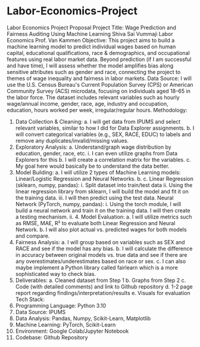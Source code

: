 # Labor-Economics-Project
Labor Economics Project Proposal
Project Title: Wage Prediction and Fairness Auditing Using Machine Learning
Shiva Sai Vummaji
Labor Economics
Prof. Van Kammen
Objective:
This project aims to build a machine learning model to predict individual wages based on human
capital, educational qualifications, race & demographics, and occupational features using real
labor market data. Beyond prediction (if I am successful and have time), I will assess whether the
model amplifies bias along sensitive attributes such as gender and race, connecting the project to
themes of wage inequality and fairness in labor markets.
Data Source:
I will use the U.S. Census Bureau's Current Population Survey (CPS) or American Community
Survey (ACS) microdata, focusing on individuals aged 18–65 in the labor force. The dataset
includes relevant variables such as hourly wage/annual income, gender, race, age, industry and
occupation, education, hours worked per week, irregular/regular hours.
Methodology:
1. Data Collection & Cleaning:
a. I will get data from IPUMS and select relevant variables, similar to how I did for
Data Explorer assignments.
b. I will convert categorical variables (e.g., SEX, RACE, EDUC) to labels and
remove any duplicates/invalid/missing values.
2. Exploratory Analysis:
a. Understand/graph wage distribution by education, gender, race, etc.
i. I can even utilize graphs from Data Explorers for this
b. I will create a correlation matrix for the variables.
c. My goal here would basically be to understand the data better.
3. Model Building:
a. I will utilize 2 types of Machine Learning models: Linear/Logistic Regression and
Neural Networks.
b. c. Linear Regression (sklearn, numpy, pandas):
i. Split dataset into train/test data
ii. Using the linear regression library from sklearn, I will build the model and
fit it on the training data.
iii. I will then predict using the test data.
Neural Network (PyTorch, numpy, pandas):
i. Using the torch module, I will build a neural network and train it on the
training data.
I will then create a testing mechanism.
ii. 4. Model Evaluation:
a. I will utilize metrics such as RMSE, MAE, R² to evaluate both Linear Regression
and Neural Network.
b. I will also plot actual vs. predicted wages for both models and compare.
5. Fairness Analysis:
a. I will group based on variables such as SEX and RACE and see if the model has
any bias.
b. I will calculate the difference in accuracy between original models vs. true data
and see if there are any overestimates/underestimates based on race or sex.
c. I can also maybe implement a Python library called fairlearn which is a more
sophisticated way to check bias.
6. Deliverables:
a. Cleaned dataset from Step 1
b. Graphs from Step 2
c. Code (with detailed comments) and link to Github repository
d. 1-2 page report regarding findings/interpretation/results
e. Visuals for evaluation
Tech Stack:
1. Programming Language: Python 3.10
2. Data Source: IPUMS
3. Data Analysis: Pandas, Numpy, Scikit-Learn, Matplotlib
4. Machine Learning: PyTorch, Scikit-Learn
5. Environment: Google Colab/Jupyter Notebook
6. Codebase: Github Repository

